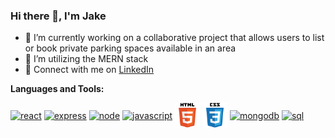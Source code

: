 ### Hi there 👋, I'm Jake

<!--

Template:
- 🔭 I’m currently working on ...
- 🌱 I’m currently learning ...
- 👯 I’m looking to collaborate on ...
- 🤔 I’m looking for help with ...
- 💬 Ask me about ...
- 📫 How to reach me: ...
- 😄 Pronouns: ...
- ⚡ Fun fact: ...

<a href="" target="blank" rel="nofollow"><img align="center" src="" height="40" width="40" alt=""/></a>

-->

- 🔭 I’m currently working on a collaborative project that allows users to list or book private parking spaces available in an area
- 🌱 I’m utilizing the MERN stack
- 💬 Connect with me on <a href="https://www.linkedin.com/in/jakekazi/" target="_blank" rel="noopener noreferrer">LinkedIn</a>


**Languages and Tools:**
<p>
  <a href="https://reactjs.org/" target="blank" rel="nofollow"><img align="center" src="https://w7.pngwing.com/pngs/79/518/png-transparent-js-react-js-logo-react-react-native-logos-icon-thumbnail.png" height="40" width="40" alt="react"/></a>
  <a href="https://expressjs.com/" target="blank" rel="nofollow"><img align="center" src="https://miro.medium.com/max/1400/1*XP-mZOrIqX7OsFInN2ngRQ.png" height="40" width="100" alt="express"/></a>
  <a href="https://nodejs.org/en/about/" target="blank" rel="nofollow"><img align="center" src="https://mpng.subpng.com/20180425/jrw/kisspng-node-js-javascript-web-application-express-js-comp-5ae0f84e2a4242.1423638015246930701731.jpg" height="40" width="40" alt="node"/></a>
  <a target="_blank" rel="nofollow" href="https://developer.mozilla.org/en-US/docs/Web/JavaScript" target="blank"><img align="center" src="https://upload.wikimedia.org/wikipedia/commons/6/6a/JavaScript-logo.png" height="40" width="40" alt="javascript"/></a>
  <a href="https://www.w3schools.com/html/" target="blank" rel="nofollow"><img align="center" src="https://raw.githubusercontent.com/devicons/devicon/master/icons/html5/html5-original-wordmark.svg" height="40" width="40" alt="html5"/></a> 
  <a href="https://www.w3schools.com/css/" target="blank" rel="nofollow"><img align="center" src="https://raw.githubusercontent.com/devicons/devicon/master/icons/css3/css3-original-wordmark.svg" height="40" width="40" alt="css3"/></a>
  <a href="https://www.mongodb.com/" target="blank" rel="nofollow"><img align="center" src="https://assets-global.website-files.com/6009f6f109d51e60b911ba53/60232c7fee9f278674db9c2c_9kib-354x415-unnamed-mongodb-logo-sv-11562860723mgempnmrq3.png" height="40" width="40" alt="mongodb"/></a>
  <a href="https://www.w3schools.com/sql/" target="blank" rel="nofollow"><img align="center" src="https://cdn.imgbin.com/15/18/22/imgbin-oracle-sql-developer-oracle-database-microsoft-sql-server-oracle-corporation-developer-LgifgeA6bvJcMeumFLJCHNsFm.jpg" height="40" width="40" alt="sql"/></a>
  </p>

